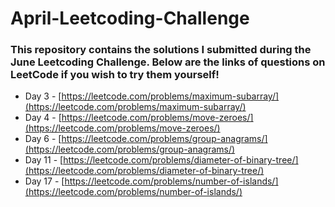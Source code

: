 # April-Leetcoding-Challenge
### This repository contains the solutions I submitted during the June Leetcoding Challenge. Below are the links of questions on LeetCode if you wish to try them yourself!

- Day 3  - [https://leetcode.com/problems/maximum-subarray/](https://leetcode.com/problems/maximum-subarray/)
- Day 4  - [https://leetcode.com/problems/move-zeroes/](https://leetcode.com/problems/move-zeroes/)
- Day 6  - [https://leetcode.com/problems/group-anagrams/](https://leetcode.com/problems/group-anagrams/)
- Day 11 - [https://leetcode.com/problems/diameter-of-binary-tree/](https://leetcode.com/problems/diameter-of-binary-tree/)
- Day 17 - [https://leetcode.com/problems/number-of-islands/](https://leetcode.com/problems/number-of-islands/)